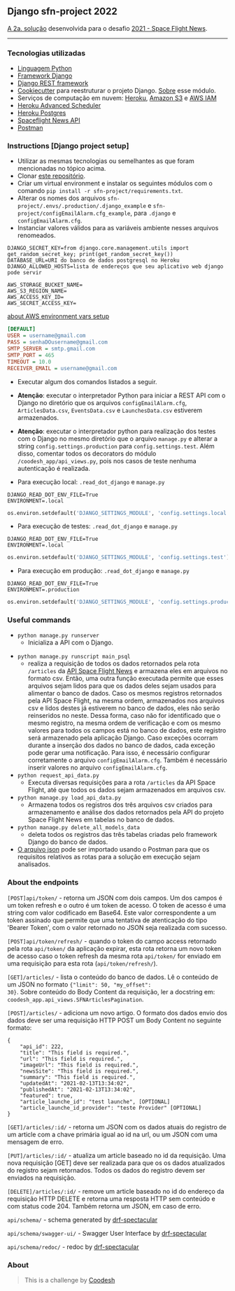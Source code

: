 ## Django sfn-project 2022

[A 2a. solução](http://sfn-project.herokuapp.com/) desenvolvida para o desafio [2021 - Space Flight News](../README.md).

-----------------------------------------------------------------------------------------------------------------------------------------

### Tecnologias utilizadas

- [Linguagem Python](https://www.python.org/)
- [Framework Django](https://docs.djangoproject.com/en/4.0/)
- [Django REST framework](https://www.django-rest-framework.org/)
- [Cookiecutter](https://github.com/audreyfeldroy/cookiecutter-pypackage) para reestruturar o projeto Django. [Sobre](https://www.youtube.com/watch?v=RVLzZc3GUrk) esse módulo.
- Serviços de computação em nuvem: [Heroku](https://heroku.com), [Amazon S3](https://aws.amazon.com/s3/?nc1=h_ls) e [AWS IAM](https://aws.amazon.com/iam/?nc1=h_ls)
- [Heroku Advanced Scheduler](https://devcenter.heroku.com/articles/advanced-scheduler)
- [Heroku Postgres](https://devcenter.heroku.com/categories/heroku-postgres)
- [Spaceflight News API](https://api.spaceflightnewsapi.net/v3/documentation)
- [Postman](https://www.postman.com/)


### Instructions [Django project setup]

- Utilizar as mesmas tecnologias ou semelhantes as que foram mencionadas no tópico acima.
- Clonar [este repositório](https://lab.coodesh.com/rennesfrso/space-flight-news-20210823).
- Criar um virtual environment e instalar os seguintes módulos com o comando <code>pip install -r sfn-project/requirements.txt</code>.
- Alterar os nomes dos arquivos <code>sfn-project/.envs/.production/.django_example</code> e <code>sfn-project/configEmailAlarm.cfg_example</code>, para <code>.django</code> e <code>configEmailAlarm.cfg</code>.
- Instanciar valores válidos para as variáveis ambiente nesses arquivos renomeados.

```.django
DJANGO_SECRET_KEY=from django.core.management.utils import get_random_secret_key; print(get_random_secret_key())
DATABASE_URL=URI do banco de dados postgresql no Heroku
DJANGO_ALLOWED_HOSTS=lista de endereços que seu aplicativo web django pode servir

AWS_STORAGE_BUCKET_NAME=
AWS_S3_REGION_NAME=
AWS_ACCESS_KEY_ID=
AWS_SECRET_ACCESS_KEY=
```
[about AWS environment vars setup](https://www.linkedin.com/learning/deploying-django-apps-make-your-site-go-live/s3-storage-setup)

```configEmailAlarm.cfg
[DEFAULT]
USER = username@gmail.com
PASS = senhaDOusername@gmail.com
SMTP_SERVER = smtp.gmail.com
SMTP_PORT = 465
TIMEOUT = 10.0
RECEIVER_EMAIL = username@gmail.com
```

- Executar algum dos comandos listados a seguir.

- <strong>Atenção</strong>: executar o interpretador Python para iniciar a REST API com o Django no diretório que os arquivos <code>configEmailAlarm.cfg</code>, <code>ArticlesData.csv</code>, <code>EventsData.csv</code> e <code>LaunchesData.csv</code> estiverem armazenados.
- <strong>Atenção</strong>: executar o interpretador python para realização dos testes com o Django no mesmo diretório que o arquivo <code>manage.py</code> e alterar a string <code>config.settings.production</code> para <code>config.settings.test</code>. Além disso, comentar todos os decorators do módulo <code>/coodesh_app/api_views.py</code>, pois nos casos de teste nenhuma autenticação é realizada.

- Para execução local: <code>.read_dot_django</code> e <code>manage.py</code>

```.read_dot_django
DJANGO_READ_DOT_ENV_FILE=True
ENVIRONMENT=.local
```

```.manage.py
os.environ.setdefault('DJANGO_SETTINGS_MODULE', 'config.settings.local')
```

- Para execução de testes: <code>.read_dot_django</code> e <code>manage.py</code>

```.read_dot_django
DJANGO_READ_DOT_ENV_FILE=True
ENVIRONMENT=.local
```

```.manage.py
os.environ.setdefault('DJANGO_SETTINGS_MODULE', 'config.settings.test')
```

- Para execução em produção: <code>.read_dot_django</code> e <code>manage.py</code>

```.read_dot_django
DJANGO_READ_DOT_ENV_FILE=True
ENVIRONMENT=.production
```

```.manage.py
os.environ.setdefault('DJANGO_SETTINGS_MODULE', 'config.settings.production')
```

### Useful commands 

- <code>python manage.py runserver</code>
    - Inicializa a API com o Django.<p>
- <code>python manage.py runscript main_psql</code>
    - realiza a requisição de todos os dados retornados pela rota <code>/articles</code> da [API Space Flight News](https://api.spaceflightnewsapi.net/v3/documentation) e armazena eles em arquivos no formato csv. Então, uma outra função executada permite que esses arquivos sejam lidos para que os dados deles sejam usados para alimentar o banco de dados. Caso os mesmos registros retornados pela API Space Flight, na mesma ordem, armazenados nos arquivos csv e lidos destes já estiverem no banco de dados, eles não serão reinseridos no neste. Dessa forma, caso não for identificado que o mesmo registro, na mesma ordem de verificação e com os mesmo valores para todos os campos está no banco de dados, este registro será armazenado pela aplicação Django. Caso exceções ocorram durante a inserção dos dados no banco de dados, cada exceção pode gerar uma notificação. Para isso, é necessário configurar corretamente o arquivo <code>configEmailAlarm.cfg</code>. Também é necessário inserir valores no arquivo <code>configEmailAlarm.cfg</code>.
- <code>python request_api_data.py</code>
    - Executa diversas requisições para a rota <code>/articles</code> da API Space Flight, até que todos os dados sejam armazenados em arquivos csv.
- <code>python manage.py load_api_data.py</code> 
    - Armazena todos os registros dos três arquivos csv criados para armazenamento e análise dos dados retornados pela API do projeto Space Flight News em tabelas no banco de dados.
- <code>python manage.py delete_all_models_data</code> 
    - deleta todos os registros das três tabelas criadas pelo framework Django do banco de dados.
- [O arquivo json](/sfn-project/coodesh_app.postman_collection.json) pode ser importado usando o Postman para que os requisitos relativos as rotas para a solução em execução sejam analisados.

### About the endpoints

`[POST]api/token/` - retorna um JSON com dois campos. Um dos campos é um token refresh e o outro é um token de acesso. O token de acesso é uma string com valor codificado em Base64. Este valor correspondente a um token assinado que permite que uma tentativa de atenticação do tipo 'Bearer Token', com o valor retornado no JSON seja realizada com sucesso.

`[POST]api/token/refresh/` - quando o token do campo access retornado pela rota <code>api/token/</code> da aplicação expirar, esta rota retorna um novo token de acesso caso o token refresh da mesma rota <code>api/token/</code> for enviado em uma requisição para esta rota (<code>api/token/refresh/</code>).



`[GET]/articles/` - lista o conteúdo do banco de dados. Lê o conteúdo de um JSON no formato <code>{"limit": 50, "my_offset": 30}</code>. Sobre conteúdo do Body Content da requisição, ler a docstring em: <code>coodesh_app.api_views.SFNArticlesPagination</code>.

`[POST]/articles/` - adiciona um novo artigo. O formato dos dados envio dos dados deve ser uma requisição HTTP POST um Body Content no seguinte formato:
```
{
    "api_id": 222,
    "title": "This field is required.",
    "url": "This field is required.",
    "imageUrl": "This field is required.",
    "newsSite": "This field is required.",
    "summary": "This field is required.",
    "updatedAt": "2021-02-13T13:34:02",
    "publishedAt": "2021-02-13T13:34:02",
    "featured": true,
    "article_launche_id": "test launche", [OPTIONAL]
    "article_launche_id_provider": "teste Provider" [OPTIONAL]
}
```

`[GET]/articles/:id/` - retorna um JSON com os dados atuais do registro de um article com a chave primária igual ao id na url, ou um JSON com uma mensagem de erro.

`[PUT]/articles/:id/` - atualiza um article baseado no id da requisição. Uma nova requisição [GET] deve ser realizada para que os os dados atualizados do registro sejam retornados. Todos os dados do registro devem ser enviados na requisição.

`[DELETE]/articles/:id/` - remove um article baseado no id do endereço da requisição HTTP DELETE e retorna uma resposta HTTP sem conteúdo e com status code 204. Também retorna um JSON, em caso de erro.

`api/schema/` - schema generated by [drf-spectacular](https://github.com/tfranzel/drf-spectacular)

`api/schema/swagger-ui/` - Swagger User Interface by [drf-spectacular](https://github.com/tfranzel/drf-spectacular)

`api/schema/redoc/` - redoc by [drf-spectacular](https://github.com/tfranzel/drf-spectacular)


### About

>  This is a challenge by [Coodesh](https://coodesh.com/)
